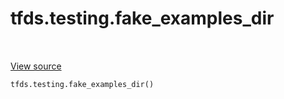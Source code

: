 <div itemscope itemtype="http://developers.google.com/ReferenceObject">
<meta itemprop="name" content="tfds.testing.fake_examples_dir" />
<meta itemprop="path" content="Stable" />
</div>

# tfds.testing.fake_examples_dir

<table class="tfo-notebook-buttons tfo-api" align="left">
</table>

<a target="_blank" href="https://github.com/tensorflow/datasets/tree/master/tensorflow_datasets/testing/test_utils.py">View
source</a>

```python
tfds.testing.fake_examples_dir()
```

<!-- Placeholder for "Used in" -->
